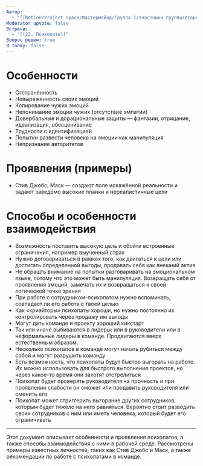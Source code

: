 ```yaml
---
Автор:
  - "[[Notion/Project Space/Мастермайнд/Группа I/Участники группы/Игорь Алексеенко/Игорь Алексеенко\\|Игорь Алексеенко]]"
Moderator upvote: false
Встречи:
  - "[[22. Психопаты]]"
Вопрос решен: true
В топку: false
---
```

# Особенности

- Отстранённость
- Невыраженность своих эмоций
- Копирование чужих эмоций
- Непонимание эмоций чужих (отсутствие эмпатии)
- Довербальные и дорациональные защиты — фантазии, отрицание, идеализация, обесценивание
- Трудности с идентификацией
- Попытки развести человека на эмоции как манипуляция
- Непризнание авторитетов

# Проявления (примеры)

- Стив Джобс, Маск — создают поле искажённой реальности и задают заведомо высокие планки и нереалистичные цели

# Способы и особенности взаимодействия

- Возможность поставить высокую цель и обойти встроенные ограничения, например выученный страх
- Нужно договариваться в рамках того, как двигаться к цели или достигать определенной выгоды, продавать себя как внешний актив
- Не обращть внимание на попытки разговаривать на эмоциональном языке, потому что это может быть манипуляция. Возвращать себя от проявления эмоций, замечать их и возвращаться к своей логической точке зрения
- При работе с сотрудником-психопатом нужно вспоминать, совпадает ли его работа с твоей целью
- Как «криэйторы» психопаты хороши, но нужно постоянно их контролировать через продажу им выгоды
- Могут дать команде и проекту хороший кикстарт
- Так или иначе выбиваются в лидеры: или в руководители или в неформальные лидеры в команде. Продвигаются вверх естественным образом.
- Несколько психопатов в команде могут начать рубиться между собой и могут разрушить команду
- Есть возможность, что психопаты будут быстро выгорать на работе. Их можно использовать для быстрого выполнения проектов, но через какое-то время они захотят отстрелиться
- Психопат будет проверять руководителя на прочность и при проявлении слабости он сможет или продавить руководителя или сменить его
- Психопат может стриггерить выгорание других сотрудников, которым будет тяжело на него равняться. Вероятно стоит разводить своих сотрудников с ним или иметь человека, который будет его ограничивать

---

Этот документ описывает особенности и проявления психопатов, а также способы взаимодействия с ними в рабочей среде. Рассмотрены примеры известных личностей, таких как Стив Джобс и Маск, а также рекомендации по работе с психопатами в команде.